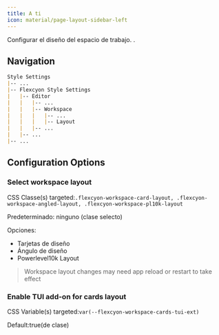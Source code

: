 ```yaml
---
title: A ti
icon: material/page-layout-sidebar-left
---
```


Configurar el diseño del espacio de trabajo.
.

## Navigation
```md
Style Settings
|-- ...
|-- Flexcyon Style Settings
|   |-- Editor
|   |   |-- ...
|   |   |-- Workspace
|   |   |   |-- ...
|   |   |   |-- Layout
|   |   |-- ...
|   |-- ...
|-- ...
```

## Configuration Options

### Select workspace layout
CSS Classe(s) targeted:`.flexcyon-workspace-card-layout, .flexcyon-workspace-angled-layout, .flexcyon-workspace-pl10k-layout`

Predeterminado: ninguno (clase selecto)

Opciones:
- Tarjetas de diseño
- Ángulo de diseño
- Powerlevel10k Layout
> Workspace layout changes may need app reload or restart to take effect

### Enable TUI add-on for cards layout
CSS Variable(s) targeted:`var(--flexcyon-workspace-cards-tui-ext)`

Default:true(de clase)